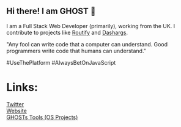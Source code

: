 ## Hi there! I am GHOST 👋
I am a Full Stack Web Developer (primarily), working from the UK. I contribute to projects like [Routify](https://github.com/roxiness/routify) and [Dashargs](https://github.com/ghoststools/dashargs).

"Any fool can write code that a computer can understand. Good programmers write code that humans can understand."

#UseThePlatform #AlwaysBetOnJavaScript

# Links:
[Twitter](https://twitter.com/onlyspaceghost)<br />
[Website](https://ghostdev.xyz)<br />
[GHOSTs Tools (OS Projects)](https://github.com/ghoststools)
